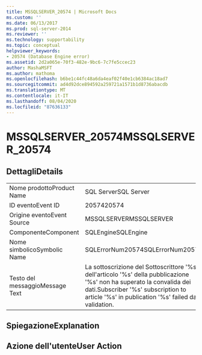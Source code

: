 ```yaml
---
title: MSSQLSERVER_20574 | Microsoft Docs
ms.custom: ''
ms.date: 06/13/2017
ms.prod: sql-server-2014
ms.reviewer: ''
ms.technology: supportability
ms.topic: conceptual
helpviewer_keywords:
- 20574 (Database Engine error)
ms.assetid: 2d2a065e-70f3-482e-9bc6-7c7fe5ccec23
author: MashaMSFT
ms.author: mathoma
ms.openlocfilehash: b6be1c44fc48a6da4eaf02f40e1cb6384ac18ad7
ms.sourcegitcommit: ad4d92dce894592a259721a1571b1d8736abacdb
ms.translationtype: MT
ms.contentlocale: it-IT
ms.lasthandoff: 08/04/2020
ms.locfileid: "87636133"
---
```

# <a name="mssqlserver_20574"></a><span data-ttu-id="27540-102">MSSQLSERVER_20574</span><span class="sxs-lookup"><span data-stu-id="27540-102">MSSQLSERVER_20574</span></span>
    
## <a name="details"></a><span data-ttu-id="27540-103">Dettagli</span><span class="sxs-lookup"><span data-stu-id="27540-103">Details</span></span>  
  
|||  
|-|-|  
|<span data-ttu-id="27540-104">Nome prodotto</span><span class="sxs-lookup"><span data-stu-id="27540-104">Product Name</span></span>|<span data-ttu-id="27540-105">SQL Server</span><span class="sxs-lookup"><span data-stu-id="27540-105">SQL Server</span></span>|  
|<span data-ttu-id="27540-106">ID evento</span><span class="sxs-lookup"><span data-stu-id="27540-106">Event ID</span></span>|<span data-ttu-id="27540-107">20574</span><span class="sxs-lookup"><span data-stu-id="27540-107">20574</span></span>|  
|<span data-ttu-id="27540-108">Origine evento</span><span class="sxs-lookup"><span data-stu-id="27540-108">Event Source</span></span>|<span data-ttu-id="27540-109">MSSQLSERVER</span><span class="sxs-lookup"><span data-stu-id="27540-109">MSSQLSERVER</span></span>|  
|<span data-ttu-id="27540-110">Componente</span><span class="sxs-lookup"><span data-stu-id="27540-110">Component</span></span>|<span data-ttu-id="27540-111">SQLEngine</span><span class="sxs-lookup"><span data-stu-id="27540-111">SQLEngine</span></span>|  
|<span data-ttu-id="27540-112">Nome simbolico</span><span class="sxs-lookup"><span data-stu-id="27540-112">Symbolic Name</span></span>|<span data-ttu-id="27540-113">SQLErrorNum20574</span><span class="sxs-lookup"><span data-stu-id="27540-113">SQLErrorNum20574</span></span>|  
|<span data-ttu-id="27540-114">Testo del messaggio</span><span class="sxs-lookup"><span data-stu-id="27540-114">Message Text</span></span>|<span data-ttu-id="27540-115">La sottoscrizione del Sottoscrittore '%s' dell'articolo '%s' della pubblicazione '%s' non ha superato la convalida dei dati.</span><span class="sxs-lookup"><span data-stu-id="27540-115">Subscriber '%s' subscription to article '%s' in publication '%s' failed data validation.</span></span>|  
  
## <a name="explanation"></a><span data-ttu-id="27540-116">Spiegazione</span><span class="sxs-lookup"><span data-stu-id="27540-116">Explanation</span></span>  
  
## <a name="user-action"></a><span data-ttu-id="27540-117">Azione dell'utente</span><span class="sxs-lookup"><span data-stu-id="27540-117">User Action</span></span>  
  
